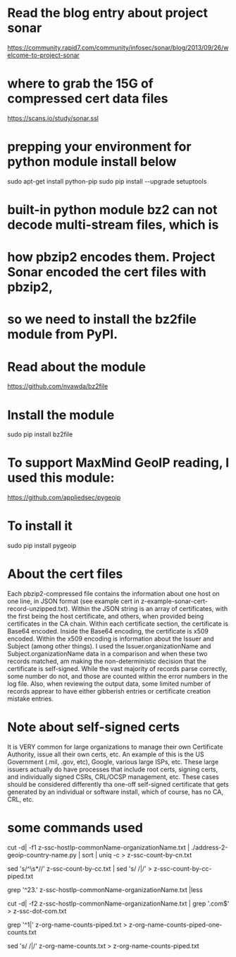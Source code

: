 # Read the blog entry about project sonar
https://community.rapid7.com/community/infosec/sonar/blog/2013/09/26/welcome-to-project-sonar

# where to grab the 15G of compressed cert data files
https://scans.io/study/sonar.ssl

# prepping your environment for python module install below 
sudo apt-get install python-pip
sudo pip install --upgrade setuptools

# built-in python module bz2 can not decode multi-stream files, which is
# how pbzip2 encodes them.  Project Sonar encoded the cert files with pbzip2,
# so we need to install the bz2file module from PyPI. 

# Read about the module
https://github.com/nvawda/bz2file

# Install the module
sudo pip install bz2file

# To support MaxMind GeoIP reading, I used this module:
https://github.com/appliedsec/pygeoip

# To install it
sudo pip install pygeoip

# About the cert files
Each pbzip2-compressed file contains the information about one host on one line, in JSON format (see example cert in z-example-sonar-cert-record-unzipped.txt).  Within the JSON string is an array of certificates, with the first being the host certificate, and others, when provided being certificates in the CA chain.  Within each certificate section, the certificate is Base64 encoded.  Inside the Base64 encoding, the certificate is x509 encoded.  Within the x509 encoding is information about the Issuer and Subject (among other things).  I used the Issuer.organizationName and Subject.organizationName data in a comparison and when these two records matched, am making the non-deterministic decision that the certificate is self-signed.  While the vast majority of records parse correctly, some number do not, and those are counted within the error numbers in the log file.  Also, when reviewing the output data, some limited number of records apprear to have either gibberish entries or certificate creation mistake entries.

# Note about self-signed certs
It is VERY common for large organizations to manage their own Certificate Authority, issue all their own certs, etc.  An example of this is the US Government (.mil, .gov, etc), Google, various large ISPs, etc.  These large issuers actually do have processes that include root certs, signing certs, and individually signed CSRs, CRL/OCSP management, etc.  These cases should be considered differently tha one-off self-signed certificate that gets generated by an individual or software install, which of course, has no CA, CRL, etc. 

# some commands used 
cut -d\| -f1 z-ssc-hostIp-commonName-organizationName.txt | ./address-2-geoip-country-name.py | sort | uniq -c > z-ssc-count-by-cn.txt

sed 's/^\s*//'  z-ssc-count-by-cc.txt | sed 's/ /|/' > z-ssc-count-by-cc-piped.txt

grep '^23.' z-ssc-hostIp-commonName-organizationName.txt |less

cut -d\| -f2 z-ssc-hostIp-commonName-organizationName.txt | grep '.com$' > z-ssc-dot-com.txt

grep '^1|' z-org-name-counts-piped.txt > z-org-name-counts-piped-one-counts.txt

sed 's/ /|/' z-org-name-counts.txt > z-org-name-counts-piped.txt
